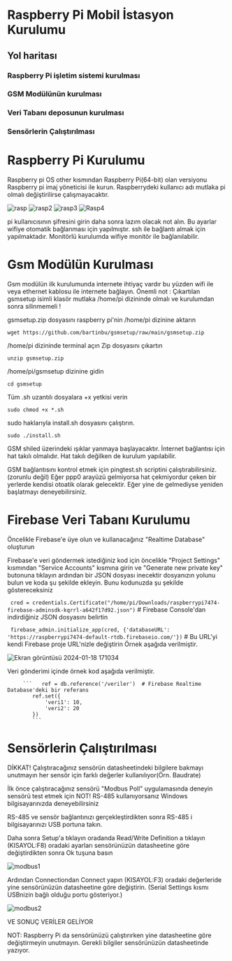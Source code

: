 # Raspberry Pi Mobil İstasyon Kurulumu
## Yol haritası
### Raspberry Pi işletim sistemi kurulması

### GSM Modülünün kurulması

### Veri Tabanı deposunun kurulması

### Sensörlerin Çalıştırılması

# Raspberry Pi Kurulumu
Raspberry pi OS other kısmından Raspberry Pi(64-bit) olan versiyonu Raspberry pi imaj yöneticisi ile kurun. Raspberrydeki kullanıcı adı mutlaka pi olmalı değiştirilirse çalışmayacaktır.

![rasp](https://github.com/YasinUcarr/BARU/assets/100952109/087638af-c885-4c45-a611-ccc169afa4f3)
![rasp2](https://github.com/YasinUcarr/BARU/assets/100952109/7ce29229-66a6-44cf-ad5b-5c59a35822eb)
![rasp3](https://github.com/YasinUcarr/BARU/assets/100952109/72dfaf07-0960-401c-8396-5f2cfcd4beeb)
![Rasp4](https://github.com/YasinUcarr/BARU/assets/100952109/c2e5f24b-15a3-40a1-b318-288a406f5dae)

pi kullanıcısının şifresini girin daha sonra lazım olacak not alın. Bu ayarlar wifiye otomatik bağlanması için yapılmıştır. ssh ile bağlantı almak için yapılmaktadır. Monitörlü kurulumda wifiye monitör ile bağlanılabilir.

# Gsm Modülün Kurulması
Gsm modülün ilk kurulumunda internete ihtiyaç vardır bu yüzden wifi ile veya ethernet kablosu ile internete bağlayın.
Önemli not : Çıkartılan gsmsetup isimli klasör mutlaka /home/pi dizininde olmalı ve kurulumdan sonra silinmemeli !

gsmsetup.zip dosyasını raspberry pi'nin /home/pi dizinine aktarın

```wget https://github.com/bartinbu/gsmsetup/raw/main/gsmsetup.zip```

/home/pi dizininde terminal açın Zip dosyasını çıkartın

```unzip gsmsetup.zip```

/home/pi/gsmsetup dizinine gidin

```cd gsmsetup```

Tüm .sh uzantılı dosyalara +x yetkisi verin

```sudo chmod +x *.sh```

sudo haklarıyla install.sh dosyasını çalıştırın.

```sudo ./install.sh```

GSM shiled üzerindeki ışıklar yanmaya başlayacaktır. İnternet bağlantısı için hat takılı olmalıdır. Hat takılı değilken de kurulum yapılabilir.

GSM bağlantısını kontrol etmek için pingtest.sh scriptini çalıştırabilirsiniz.(zorunlu değil) Eğer ppp0 arayüzü gelmiyorsa hat çekmiyordur çeken bir yerlerde kendisi otoatik olarak gelecektir.
Eğer yine de gelmediyse yeniden başlatmayı deneyebilirsiniz.

# Firebase Veri Tabanı Kurulumu

Öncelikle Firebase'e üye olun ve kullanacağınız "Realtime Database" oluşturun

Firebase'e veri göndermek istediğiniz kod için öncelikle "Project Settings" kısmından "Service Accounts" kısmına girin ve "Generate new private key" butonuna tıklayın ardından bir JSON dosyası inecektir dosyanızın yolunu bulun ve koda şu şekilde ekleyin.
Bunu kodunuzda şu şekilde göstereceksiniz

``` cred = credentials.Certificate("/home/pi/Downloads/raspberrypi7474-firebase-adminsdk-kqrrl-a642f17d92.json")``` # Firebase Console'dan indirdiğiniz JSON dosyasını belirtin

``` firebase_admin.initialize_app(cred, {'databaseURL': 'https://raspberrypi7474-default-rtdb.firebaseio.com/'})```  # Bu URL'yi kendi Firebase proje URL'nizle değiştirin Örnek aşağıda verilmiştir.

![Ekran görüntüsü 2024-01-18 171034](https://github.com/YasinUcarr/BARU/assets/100952109/929615f2-bafe-4a0f-9f79-0c965e6d08aa)


Veri gönderimi içinde örnek kod aşağıda verilmiştir.


         ```   ref = db.reference('/veriler')  # Firebase Realtime Database'deki bir referans
            ref.set({
                'veri1': 10,
                'veri2': 20
            })
            ```

# Sensörlerin Çalıştırılması

DİKKAT! Çalıştıracağınız sensörün datasheetindeki bilgilere bakmayı unutmayın her sensör için farklı değerler kullanılıyor(Örn. Baudrate)

İlk önce çalıştıracağınız sensörü "Modbus Poll" uygulamasında deneyin sensörü test etmek için NOT! RS-485 kullanıyorsanız Windows bilgisayarınızda deneyebilirsiniz

RS-485 ve sensör bağlantınızı gerçekleştirdikten sonra RS-485 i bilgisayarınızı USB portuna takın.

Daha sonra Setup'a tıklayın oradanda Read/Write Definition a tıklayın (KISAYOL:F8) oradaki ayarları sensörünüzün datasheetine göre değiştirdikten sonra Ok tuşuna basın

![modbus1](https://github.com/YasinUcarr/BARU/assets/100952109/e634275d-21a6-420e-b02b-5b272b315cf9)

Ardından Connectiondan Connect yapın (KISAYOL:F3)  oradaki değerleride yine sensörünüzün datasheetine göre değiştirin. (Serial Settings kısmı USBnizin bağlı olduğu portu gösteriyor.)

![modbus2](https://github.com/YasinUcarr/BARU/assets/100952109/549471bc-e603-457f-a7ac-abf3b208c47f)


VE SONUÇ VERİLER GELİYOR

NOT: Raspberry Pi da sensörünüzü çalıştırırken yine datasheetine göre değiştirmeyin unutmayın. Gerekli bilgiler sensörünüzün datasheetinde yazıyor.



